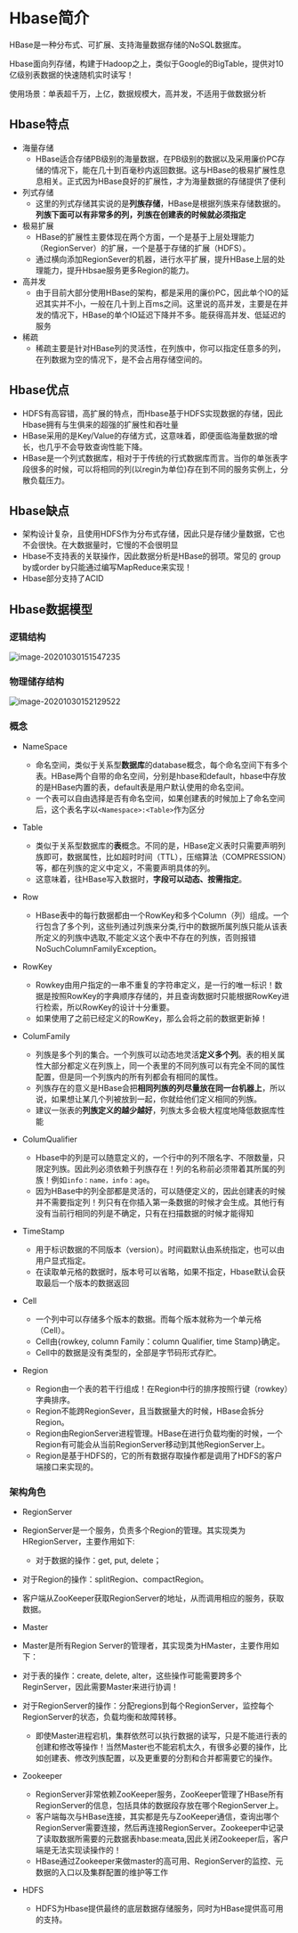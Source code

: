 # Hbase简介

HBase是一种分布式、可扩展、支持海量数据存储的NoSQL数据库。

Hbase面向列存储，构建于Hadoop之上，类似于Google的BigTable，提供对10亿级别表数据的快速随机实时读写！

使用场景：单表超千万，上亿，数据规模大，高并发，不适用于做数据分析

## Hbase特点

- 海量存储
  - HBase适合存储PB级别的海量数据，在PB级别的数据以及采用廉价PC存储的情况下，能在几十到百毫秒内返回数据。这与HBase的极易扩展性息息相关。正式因为HBase良好的扩展性，才为海量数据的存储提供了便利
- 列式存储
  - 这里的列式存储其实说的是**列族存储**，HBase是根据列族来存储数据的。**列族下面可以有非常多的列，列族在创建表的时候就必须指定**
- 极易扩展
  - HBase的扩展性主要体现在两个方面，一个是基于上层处理能力（RegionServer）的扩展，一个是基于存储的扩展（HDFS）。
  - 通过横向添加RegionSever的机器，进行水平扩展，提升HBase上层的处理能力，提升Hbsae服务更多Region的能力。
- 高并发
  - 由于目前大部分使用HBase的架构，都是采用的廉价PC，因此单个IO的延迟其实并不小，一般在几十到上百ms之间。这里说的高并发，主要是在并发的情况下，HBase的单个IO延迟下降并不多。能获得高并发、低延迟的服务
- 稀疏
  - 稀疏主要是针对HBase列的灵活性，在列族中，你可以指定任意多的列，在列数据为空的情况下，是不会占用存储空间的。

## Hbase优点

- HDFS有高容错，高扩展的特点，而Hbase基于HDFS实现数据的存储，因此Hbase拥有与生俱来的超强的扩展性和吞吐量
- HBase采用的是Key/Value的存储方式，这意味着，即便面临海量数据的增长，也几乎不会导致查询性能下降。
- HBase是一个列式数据库，相对于于传统的行式数据库而言。当你的单张表字段很多的时候，可以将相同的列(以regin为单位)存在到不同的服务实例上，分散负载压力。

## Hbase缺点

- 架构设计复杂，且使用HDFS作为分布式存储，因此只是存储少量数据，它也不会很快。在大数据量时，它慢的不会很明显
- Hbase不支持表的关联操作，因此数据分析是HBase的弱项。常见的 group by或order by只能通过编写MapReduce来实现！
- Hbase部分支持了ACID

## Hbase数据模型

### 逻辑结构

![image-20201030151547235](https://raw.githubusercontent.com/privking/king-note-images/master/img/note/image-20201030151547235-1604042154-cba617.png)

### 物理储存结构

![image-20201030152129522](https://raw.githubusercontent.com/privking/king-note-images/master/img/note/image-20201030152129522-1604042489-fa8d18.png)

### 概念

- NameSpace

  - 命名空间，类似于关系型**数据库**的database概念，每个命名空间下有多个表。HBase两个自带的命名空间，分别是hbase和default，hbase中存放的是HBase内置的表，default表是用户默认使用的命名空间。
  - 一个表可以自由选择是否有命名空间，如果创建表的时候加上了命名空间后，这个表名字以`<Namespace>:<Table>`作为区分
- Table

  - 类似于关系型数据库的**表**概念。不同的是，HBase定义表时只需要声明列族即可，数据属性，比如超时时间（TTL），压缩算法（COMPRESSION）等，都在列族的定义中定义，不需要声明具体的列。
  - 这意味着，往HBase写入数据时，**字段可以动态、按需指定**。
- Row

  - HBase表中的每行数据都由一个RowKey和多个Column（列）组成。一个行包含了多个列，这些列通过列族来分类,行中的数据所属列族只能从该表所定义的列族中选取,不能定义这个表中不存在的列族，否则报错NoSuchColumnFamilyException。
- RowKey

  - Rowkey由用户指定的一串不重复的字符串定义，是一行的唯一标识！数据是按照RowKey的字典顺序存储的，并且查询数据时只能根据RowKey进行检索，所以RowKey的设计十分重要。
  - 如果使用了之前已经定义的RowKey，那么会将之前的数据更新掉！
- ColumFamily

  - 列族是多个列的集合。一个列族可以动态地灵活**定义多个列**。表的相关属性大部分都定义在列族上，同一个表里的不同列族可以有完全不同的属性配置，但是同一个列族内的所有列都会有相同的属性。
  - 列族存在的意义是HBase会把**相同列族的列尽量放在同一台机器上**，所以说，如果想让某几个列被放到一起，你就给他们定义相同的列族。
  - 建议一张表的**列族定义的越少越好**，列族太多会极大程度地降低数据库性能
- ColumQualifier

  - Hbase中的列是可以随意定义的，一个行中的列不限名字、不限数量，只限定列族。因此列必须依赖于列族存在！列的名称前必须带着其所属的列族！例如`info：name，info：age`。
  - 因为HBase中的列全部都是灵活的，可以随便定义的，因此创建表的时候并不需要指定列！列只有在你插入第一条数据的时候才会生成。其他行有没有当前行相同的列是不确定，只有在扫描数据的时候才能得知
- TimeStamp

  - 用于标识数据的不同版本（version）。时间戳默认由系统指定，也可以由用户显式指定。
  - 在读取单元格的数据时，版本号可以省略，如果不指定，Hbase默认会获取最后一个版本的数据返回
- Cell

  - 一个列中可以存储多个版本的数据。而每个版本就称为一个单元格（Cell）。
  - Cell由{rowkey, column Family：column Qualifier, time Stamp}确定。
  - Cell中的数据是没有类型的，全部是字节码形式存贮。
- Region

  - Region由一个表的若干行组成！在Region中行的排序按照行键（rowkey）字典排序。
  - Region不能跨RegionSever，且当数据量大的时候，HBase会拆分Region。
  - Region由RegionServer进程管理。HBase在进行负载均衡的时候，一个Region有可能会从当前RegionServer移动到其他RegionServer上。
  - Region是基于HDFS的，它的所有数据存取操作都是调用了HDFS的客户端接口来实现的。




### 架构角色

- RegionServer
  
- RegionServer是一个服务，负责多个Region的管理。其实现类为HRegionServer，主要作用如下:
  
  - 对于数据的操作：get, put, delete；
  
- 对于Region的操作：splitRegion、compactRegion。
  
- 客户端从ZooKeeper获取RegionServer的地址，从而调用相应的服务，获取数据。
  
- Master
  
- Master是所有Region Server的管理者，其实现类为HMaster，主要作用如下：
  
- 对于表的操作：create, delete, alter，这些操作可能需要跨多个ReginServer，因此需要Master来进行协调！
  
- 对于RegionServer的操作：分配regions到每个RegionServer，监控每个RegionServer的状态，负载均衡和故障转移。
  
  - 即使Master进程宕机，集群依然可以执行数据的读写，只是不能进行表的创建和修改等操作！当然Master也不能宕机太久，有很多必要的操作，比如创建表、修改列族配置，以及更重要的分割和合并都需要它的操作。
  
- Zookeeper
  
  - RegionServer非常依赖ZooKeeper服务，ZooKeeper管理了HBase所有RegionServer的信息，包括具体的数据段存放在哪个RegionServer上。
  - 客户端每次与HBase连接，其实都是先与ZooKeeper通信，查询出哪个RegionServer需要连接，然后再连接RegionServer。Zookeeper中记录了读取数据所需要的元数据表hbase:meata,因此关闭Zookeeper后，客户端是无法实现读操作的！
  - HBase通过Zookeeper来做master的高可用、RegionServer的监控、元数据的入口以及集群配置的维护等工作
  
- HDFS
  
  - HDFS为Hbase提供最终的底层数据存储服务，同时为HBase提供高可用的支持。
  
  
  
  
  
  
  
  
  
  